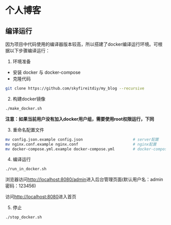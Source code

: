 # 个人博客

## 编译运行

因为项目中代码使用的编译器版本较高，所以搭建了docker编译运行环境。可根据以下步骤编译运行：

1. 环境准备

* 安装 docker 与 docker-compose
* 克隆代码
```bash
git clone https://github.com/skyfireitdiy/my_blog --recursive
```

2. 构建docker镜像

```bash
./make_docker.sh
```

**注意：如果当前用户没有加入docker用户组，需要使用root权限运行，下同**

3. 重命名配置文件

```bash
mv config.json.example config.json                      # server配置
mv nginx.conf.example nginx.conf                        # nginx配置
mv docker-compose.yml.example docker-compose.yml        # docker-compose 配置
```

4. 编译运行

```bash
./run_in_docker.sh
```

浏览器访问[http://localhost:8080/admin](http://localhost:8080/admin)进入后台管理页面(默认用户名：admin 密码：123456)

访问[http://localhost:8080](http://localhost:8080)进入首页


5. 停止

```bash
./stop_docker.sh
```